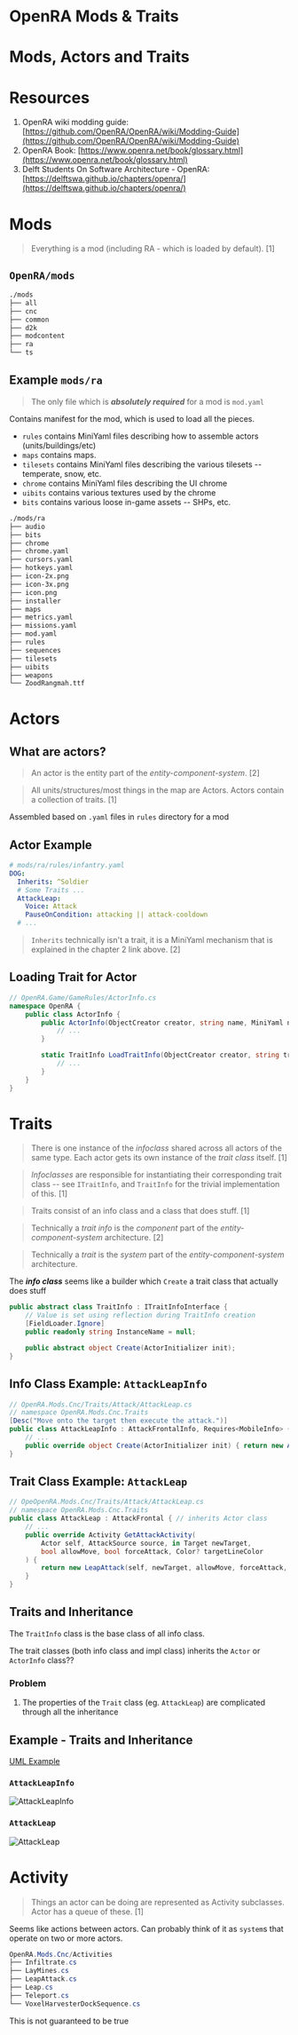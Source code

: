 # OpenRA Mods & Traits

# Mods, Actors and Traits

# Resources

1. OpenRA wiki modding guide: [https://github.com/OpenRA/OpenRA/wiki/Modding-Guide](https://github.com/OpenRA/OpenRA/wiki/Modding-Guide)
2. OpenRA Book: [https://www.openra.net/book/glossary.html](https://www.openra.net/book/glossary.html)
3. Delft Students On Software Architecture - OpenRA: [https://delftswa.github.io/chapters/openra/](https://delftswa.github.io/chapters/openra/)

# Mods

> Everything is a mod (including RA - which is loaded by default). [1]

## `OpenRA/mods`

```bash
./mods
├── all
├── cnc
├── common
├── d2k
├── modcontent
├── ra
└── ts
```

## Example `mods/ra`

> The only file which is ***absolutely required*** for a mod is `mod.yaml`

Contains manifest for the mod, which is used to load all the pieces.

- `rules` contains MiniYaml files describing how to assemble actors (units/buildings/etc)
- `maps` contains maps.
- `tilesets` contains MiniYaml files describing the various tilesets -- temperate, snow, etc.
- `chrome` contains MiniYaml files describing the UI chrome
- `uibits` contains various textures used by the chrome
- `bits` contains various loose in-game assets -- SHPs, etc.

```bash
./mods/ra
├── audio
├── bits
├── chrome
├── chrome.yaml
├── cursors.yaml
├── hotkeys.yaml
├── icon-2x.png
├── icon-3x.png
├── icon.png
├── installer
├── maps
├── metrics.yaml
├── missions.yaml
├── mod.yaml
├── rules
├── sequences
├── tilesets
├── uibits
├── weapons
└── ZoodRangmah.ttf
```

# Actors

## What are actors?

> An actor is the entity part of the *entity-component-system*. [2]

> All units/structures/most things in the map are Actors. Actors contain a collection of traits. [1]

Assembled based on `.yaml` files in `rules` directory for a mod

## Actor Example

```yaml
# mods/ra/rules/infantry.yaml
DOG:
  Inherits: ^Soldier
  # Some Traits ...
  AttackLeap:
    Voice: Attack
    PauseOnCondition: attacking || attack-cooldown
  # ...
```

> `Inherits` technically isn't a trait, it is a MiniYaml mechanism that is explained in the chapter 2 link above. [2]

## Loading Trait for Actor

```csharp
// OpenRA.Game/GameRules/ActorInfo.cs
namespace OpenRA {
	public class ActorInfo {
		public ActorInfo(ObjectCreator creator, string name, MiniYaml node) {
			// ...
		}

		static TraitInfo LoadTraitInfo(ObjectCreator creator, string traitName, MiniYaml my) {
			// ...
		}
	}
}
```

# Traits

> There is one instance of the *infoclass* shared across all actors of the same type. Each actor gets its own instance of the *trait class* itself. [1]

> *Infoclasses* are responsible for instantiating their corresponding trait class -- see `ITraitInfo`, and `TraitInfo` for the trivial implementation of this. [1]

> Traits consist of an info class and a class that does stuff. [1]

> Technically a *trait info* is the *component* part of the *entity-component-system* architecture. [2]

> Technically a *trait* is the *system* part of the *entity-component-system* architecture.

The ***info class*** seems like a builder which `Create` a trait class that actually does stuff

```csharp
public abstract class TraitInfo : ITraitInfoInterface {
	// Value is set using reflection during TraitInfo creation
	[FieldLoader.Ignore]
	public readonly string InstanceName = null;

	public abstract object Create(ActorInitializer init);
}
```

## Info Class Example: `AttackLeapInfo`

```csharp
// OpenRA.Mods.Cnc/Traits/Attack/AttackLeap.cs 
// namespace OpenRA.Mods.Cnc.Traits 
[Desc("Move onto the target then execute the attack.")]
public class AttackLeapInfo : AttackFrontalInfo, Requires<MobileInfo> { // inherits TraitInfo class
	// ...
	public override object Create(ActorInitializer init) { return new AttackLeap(init.Self, this); }
}
```

## Trait Class Example: `AttackLeap`

```csharp
// OpeOpenRA.Mods.Cnc/Traits/Attack/AttackLeap.cs 
// namespace OpenRA.Mods.Cnc.Traits 
public class AttackLeap : AttackFrontal { // inherits Actor class
	// ...
	public override Activity GetAttackActivity(
		Actor self, AttackSource source, in Target newTarget, 
		bool allowMove, bool forceAttack, Color? targetLineColor
	) {
		return new LeapAttack(self, newTarget, allowMove, forceAttack, this, info, targetLineColor);
	}
}
```

## Traits and Inheritance

The `TraitInfo` class is the base class of all info class.

The trait classes (both info class and impl class) inherits the `Actor` or `ActorInfo` class??

### Problem

1. The properties of the `Trait` class (eg. `AttackLeap`) are complicated through all the inheritance

## Example - Traits and Inheritance

[UML Example](https://www.notion.so/UML-Example-04b3da5650624bb78c79f7b293e87ad7)

### `AttackLeapInfo`

![AttackLeapInfo](./imgs/AttackLeapInfo_UML.png)

### `AttackLeap`

![AttackLeap](./imgs/AttackLeap_UML.png)

# Activity

> Things an actor can be doing are represented as Activity subclasses. Actor has a queue of these. [1]

Seems like actions between actors. Can probably think of it as `system`s that operate on two or more actors.

```csharp
OpenRA.Mods.Cnc/Activities
├── Infiltrate.cs
├── LayMines.cs
├── LeapAttack.cs
├── Leap.cs
├── Teleport.cs
└── VoxelHarvesterDockSequence.cs
```

This is not guaranteed to be true
